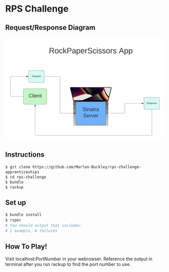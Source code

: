 # RPS Challenge

## Request/Response Diagram
![Diagram](./docs/diagram.png "Title")

## Instructions

```
$ git clone https://github.com/Marlon-Buckley/rps-challenge-apprenticeships
$ cd rps-challenge
$ bundle
$ rackup
```

## Set up

```bash
$ bundle install
$ rspec
# You should output that includes:
# 1 example, 0 failures
```

## How To Play!

Visit localhost:PortNumber in your webrowser. Reference the output in terminal after you run rackup to find the port number to use.

